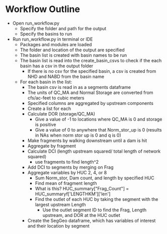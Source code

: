 # Workflow Outline

- Open run_workflow.py
    - Specify the folder and path for the output
    - Specify the basins to run 
- Run run_workflow.py in terminal or IDE
    - Packages and modules are loaded
    - The folder and location of the output are specified
    - The basin list is created with basin names to be run
    - The basin list is read into the create_basin_csvs to check if the each basin has a csv in the output folder
        - If there is no csv for the specified basin, a csv is created from NHD and NABD from the basin name
    - For each basin in the list:
        - The basin csv is read in as a segments dataframe
        - The units of QC_MA and Normal Storage are converted from cfs/ac-feet to cubic meters
        - Specified columns are aggregated by upstream components
        - Create a list for each
        - Calculate DOR (storage/QC_MA)
            - Give a value of -1 to locations where QC_MA is 0 and storage is positive
            - Give a value of 0 to anywhere that Norm_stor_up is 0 (results in NAs when norm stor up is 0 and q is 0)
        - Make fragments by walking downstream until a dam is hit
        - Aggregate by fragment
        - Calculate DCI (length upstream squared/ total length of network squared)
            - use fragments to find length^2
        - Add DCI to segments by merging on Frag
        - Aggregate variables by HUC 2, 4, or 8
            - Sum Norm_stor, Dam count, and length by specified HUC
            - Find mean of fragment length
            - What is this? HUC_summary["Frag_Count"] = HUC_summaryf['LENGTHKM']['len']
            - Find the outlet of each HUC by taking the segment with the largest upstream Length
                - Use the outlet segment ID to find the Frag, Length upstream, and DOR at the HUC outlet
        - Create the SegGeo dataframe, which has variables of interest and their location by segment


